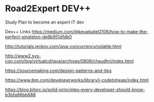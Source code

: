 # Road2Expert DEV++
Study Plan to become an expert IT dev

Dev++ Links
https://medium.com/@kevalpatel2106/how-to-make-the-perfect-singleton-de6b951dfdb0

http://tutorials.jenkov.com/java-concurrency/volatile.html

http://www2.sys-con.com/itsg/virtualcd/java/archives/0808/chaudhri/index.html

https://sourcemaking.com/design-patterns-and-tips

https://www.ibm.com/developerworks/library/j-codetoheap/index.html

https://blog.bitsrc.io/solid-principles-every-developer-should-know-b3bfa96bb688
